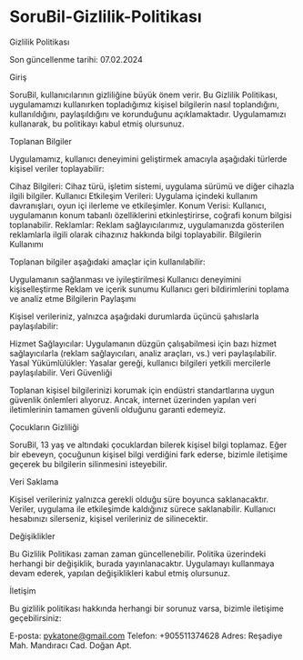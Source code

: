 # SoruBil-Gizlilik-Politikası

Gizlilik Politikası

Son güncellenme tarihi: 07.02.2024

Giriş

SoruBil, kullanıcılarının gizliliğine büyük önem verir. Bu Gizlilik Politikası, uygulamamızı kullanırken topladığımız kişisel bilgilerin nasıl toplandığını, kullanıldığını, paylaşıldığını ve korunduğunu açıklamaktadır. Uygulamamızı kullanarak, bu politikayı kabul etmiş olursunuz.

Toplanan Bilgiler

Uygulamamız, kullanıcı deneyimini geliştirmek amacıyla aşağıdaki türlerde kişisel veriler toplayabilir:

Cihaz Bilgileri: Cihaz türü, işletim sistemi, uygulama sürümü ve diğer cihazla ilgili bilgiler.
Kullanıcı Etkileşim Verileri: Uygulama içindeki kullanım davranışları, oyun içi ilerleme ve etkileşimler.
Konum Verisi: Kullanıcı, uygulamanın konum tabanlı özelliklerini etkinleştirirse, coğrafi konum bilgisi toplanabilir.
Reklamlar: Reklam sağlayıcılarımız, uygulamanızda gösterilen reklamlarla ilgili olarak cihazınız hakkında bilgi toplayabilir.
Bilgilerin Kullanımı

Toplanan bilgiler aşağıdaki amaçlar için kullanılabilir:

Uygulamanın sağlanması ve iyileştirilmesi
Kullanıcı deneyimini kişiselleştirme
Reklam ve içerik sunumu
Kullanıcı geri bildirimlerini toplama ve analiz etme
Bilgilerin Paylaşımı

Kişisel verileriniz, yalnızca aşağıdaki durumlarda üçüncü şahıslarla paylaşılabilir:

Hizmet Sağlayıcılar: Uygulamanın düzgün çalışabilmesi için bazı hizmet sağlayıcılarla (reklam sağlayıcıları, analiz araçları, vs.) veri paylaşılabilir.
Yasal Yükümlülükler: Yasalar gereği, kullanıcı bilgileri yetkili mercilerle paylaşılabilir.
Veri Güvenliği

Toplanan kişisel bilgilerinizi korumak için endüstri standartlarına uygun güvenlik önlemleri alıyoruz. Ancak, internet üzerinden yapılan veri iletimlerinin tamamen güvenli olduğunu garanti edemeyiz.

Çocukların Gizliliği

SoruBil, 13 yaş ve altındaki çocuklardan bilerek kişisel bilgi toplamaz. Eğer bir ebeveyn, çocuğunun kişisel bilgi verdiğini fark ederse, bizimle iletişime geçerek bu bilgilerin silinmesini isteyebilir.

Veri Saklama

Kişisel verileriniz yalnızca gerekli olduğu süre boyunca saklanacaktır. Veriler, uygulama ile etkileşimde kaldığınız sürece saklanabilir. Kullanıcı hesabınızı silerseniz, kişisel verileriniz de silinecektir.

Değişiklikler

Bu Gizlilik Politikası zaman zaman güncellenebilir. Politika üzerindeki herhangi bir değişiklik, burada yayınlanacaktır. Uygulamayı kullanmaya devam ederek, yapılan değişiklikleri kabul etmiş olursunuz.

İletişim

Bu gizlilik politikası hakkında herhangi bir sorunuz varsa, bizimle iletişime geçebilirsiniz:

E-posta: pykatone@gmail.com
Telefon: +905511374628
Adres: Reşadiye Mah. Mandıracı Cad. Doğan Apt.
